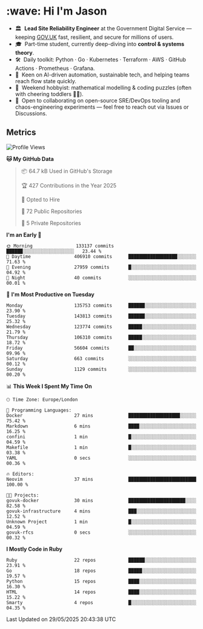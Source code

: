 <h1 align="left" id="jason-title">:wave: Hi I'm Jason</h1>

- 🏛️ &nbsp;**Lead Site Reliability Engineer** at the Government Digital Service — keeping [GOV.UK](https://www.gov.uk/) fast, resilient, and secure for millions of users.  
- 🎓 &nbsp;Part-time student, currently deep-diving into **control & systems theory**.  
- 🛠️ &nbsp;Daily toolkit: Python · Go · Kubernetes · Terraform · AWS · GitHub Actions · Prometheus · Grafana.  
- 🌱 &nbsp;Keen on AI-driven automation, sustainable tech, and helping teams reach flow state quickly.  
- 🧩 &nbsp;Weekend hobbyist: mathematical modelling & coding puzzles (often with cheering toddlers 👶👶). 
- 🤝 &nbsp;Open to collaborating on open-source SRE/DevOps tooling and chaos-engineering experiments — feel free to reach out via Issues or Discussions.


<h2>Metrics</h2>

<!--START_SECTION:waka-->
![Profile Views](http://img.shields.io/badge/Profile%20Views-5-blue)

**🐱 My GitHub Data** 

> 📦 64.7 kB Used in GitHub's Storage 
 > 
> 🏆 427 Contributions in the Year 2025
 > 
> 💼 Opted to Hire
 > 
> 📜 72 Public Repositories 
 > 
> 🔑 5 Private Repositories 
 > 
**I'm an Early 🐤** 

```text
🌞 Morning                133137 commits      ██████░░░░░░░░░░░░░░░░░░░   23.44 % 
🌆 Daytime                406910 commits      ██████████████████░░░░░░░   71.63 % 
🌃 Evening                27959 commits       █░░░░░░░░░░░░░░░░░░░░░░░░   04.92 % 
🌙 Night                  40 commits          ░░░░░░░░░░░░░░░░░░░░░░░░░   00.01 % 
```
📅 **I'm Most Productive on Tuesday** 

```text
Monday                   135753 commits      ██████░░░░░░░░░░░░░░░░░░░   23.90 % 
Tuesday                  143813 commits      ██████░░░░░░░░░░░░░░░░░░░   25.32 % 
Wednesday                123774 commits      █████░░░░░░░░░░░░░░░░░░░░   21.79 % 
Thursday                 106310 commits      █████░░░░░░░░░░░░░░░░░░░░   18.72 % 
Friday                   56604 commits       ██░░░░░░░░░░░░░░░░░░░░░░░   09.96 % 
Saturday                 663 commits         ░░░░░░░░░░░░░░░░░░░░░░░░░   00.12 % 
Sunday                   1129 commits        ░░░░░░░░░░░░░░░░░░░░░░░░░   00.20 % 
```


📊 **This Week I Spent My Time On** 

```text
🕑︎ Time Zone: Europe/London

💬 Programming Languages: 
Docker                   27 mins             ███████████████████░░░░░░   75.42 % 
Markdown                 6 mins              ████░░░░░░░░░░░░░░░░░░░░░   16.25 % 
confini                  1 min               █░░░░░░░░░░░░░░░░░░░░░░░░   04.59 % 
Makefile                 1 min               █░░░░░░░░░░░░░░░░░░░░░░░░   03.38 % 
YAML                     0 secs              ░░░░░░░░░░░░░░░░░░░░░░░░░   00.36 % 

🔥 Editors: 
Neovim                   37 mins             █████████████████████████   100.00 % 

🐱‍💻 Projects: 
govuk-docker             30 mins             █████████████████████░░░░   82.58 % 
govuk-infrastructure     4 mins              ███░░░░░░░░░░░░░░░░░░░░░░   12.52 % 
Unknown Project          1 min               █░░░░░░░░░░░░░░░░░░░░░░░░   04.59 % 
govuk-rfcs               0 secs              ░░░░░░░░░░░░░░░░░░░░░░░░░   00.32 % 
```

**I Mostly Code in Ruby** 

```text
Ruby                     22 repos            ██████░░░░░░░░░░░░░░░░░░░   23.91 % 
Go                       18 repos            █████░░░░░░░░░░░░░░░░░░░░   19.57 % 
Python                   15 repos            ████░░░░░░░░░░░░░░░░░░░░░   16.30 % 
HTML                     14 repos            ████░░░░░░░░░░░░░░░░░░░░░   15.22 % 
Smarty                   4 repos             █░░░░░░░░░░░░░░░░░░░░░░░░   04.35 % 
```




 Last Updated on 29/05/2025 20:43:38 UTC
<!--END_SECTION:waka-->

<!-- links -->

[issues page]: https://github.com/jasonBirchall/jasonBirchall/issues "jasonBirchall/issues"

